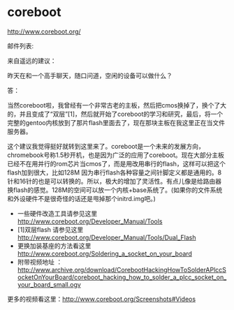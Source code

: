 # coreboot

http://www.coreboot.org/

邮件列表:

来自遥远的建议：

昨天在和一个高手聊天，随口问道，空闲的设备可以做什么？

答：

当然coreboot啦，我曾经有一个非常古老的主板，然后把cmos换掉了，换个了大的，并且变成了“双层”[1]，然后就开始了coreboot的学习和研究，最后，将一个完整的gentoo内核放到了那片flash里面去了，现在那块主板在我这里正在当文件服务器。


这个建议我觉得挺好就转到这里来了。coreboot是一个未来的发展方向，chromebook号称1.5秒开机，也是因为广泛的应用了coreboot。现在大部分主板已经不在用并行的rom芯片当cmos了，而是用改用串行的flash，这样可以把这个flash加到很大，比如128M 因为串行flash各种容量之间针脚定义都是通用的。8针和16针的也是可以转换的。所以，极大的增加了灵活性。有点儿像是给路由器换flash的感觉。128M的空间可以放一个内核+base系统了。(如果你的文件系统和外设硬件不是很奇怪的话还是甩掉那个initrd.img吧。)

* 一些硬件改造工具请参见这里 http://www.coreboot.org/Developer_Manual/Tools 
* [1]双层flash 请参见这里 http://www.coreboot.org/Developer_Manual/Tools/Dual_Flash
* 更换加装基座的方法看这里  http://www.coreboot.org/Soldering_a_socket_on_your_board      
* 附带视频地址 ： http://www.archive.org/download/CorebootHackingHowToSolderAPlccSocketOnYourBoard/coreboot_hacking_how_to_solder_a_plcc_socket_on_your_board_small.ogv

更多的视频看这里：http://www.coreboot.org/Screenshots#Videos
